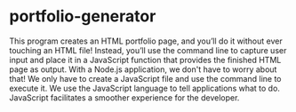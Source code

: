 # portfolio-generator
This program creates an HTML portfolio page, and you’ll do it without ever touching an HTML file! Instead, 
you’ll use the command line to capture user input and place it in a JavaScript function that provides the finished HTML page as output.
With a Node.js application, we don't have to worry about that! We only have to create a JavaScript file and use the command line to execute it.
We use the JavaScript language to tell applications what to do.
JavaScript facilitates a smoother experience for the developer.
